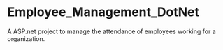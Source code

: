 # Employee_Management_DotNet
A ASP.net project to manage the attendance of employees working for a organization. 

